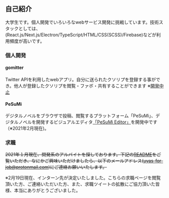 ## 自己紹介
大学生です。個人開発でいろいろなwebサービス開発に挑戦しています。技術スタックとしては、(React.js/Next.js/Electron/TypeScript/HTML/CSS(SCSS)/Firebase)などが利用頻度が高いです。
### 個人開発
 #### gomitter
  Twitter APIを利用したwebアプリ。自分に送られたクソリプを登録する事ができ。他人が登録したクソリプを閲覧・ファボ・共有することができます
  ※[開発中止](https://github.com/u-yas/gomitter-portfolio-discompleted "開発中止")
  
 #### PeSuMi
  デジタルノベルをブラウザで投稿、閲覧するプラットフォーム「PeSuMi」、デジタルノベルを開発するビジュアルエディタ[「PeSuMi Editor」](https://github.com/u-yas/pesumi-editor)を開発中です（※2021年2月現在)。
 ### 求職
 ~~2021年１月現在、開発系のアルバイトを探しております。下記の[README](https://github.com/u-yas/for-job)をご覧いただき、なにかご興味いただけましたら、以下のメールアドレス(uyas-for-job@protonmail.com)にご連絡お願いいたします。~~
 
  ※2月19日現在、インターン先が決定いたしました。こちらの求職ページを閲覧頂いた方、ご連絡いただいた方、また、求職ツイートの拡散にご協力頂いた皆様、本当にありがとうございました。

